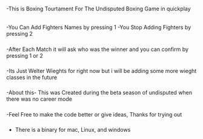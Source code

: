 ######

-This is Boxing Tourtament For The Undisputed Boxing Game in quickplay

######

-You Can Add Fighters Names by pressing 1
-You Stop Adding Fighters by pressing 2

#####

-After Each Match it will ask who was the winner and you can confirm by pressing 1 or 2

#####

-Its Just Welter Wieghts for right now but i will be adding some more wieght classes in the future

#####

-About this- This was Created during the beta season of undisputed when there was no career mode

#####

-Feel Free to make the code better or give ideas, Thanks for trying out

#####

- There is a binary for mac, Linux, and windows

